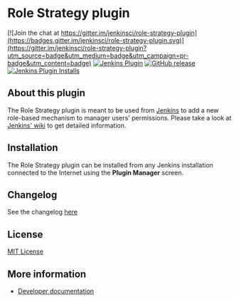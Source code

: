 Role Strategy plugin
====================

[![Join the chat at https://gitter.im/jenkinsci/role-strategy-plugin](https://badges.gitter.im/jenkinsci/role-strategy-plugin.svg)](https://gitter.im/jenkinsci/role-strategy-plugin?utm_source=badge&utm_medium=badge&utm_campaign=pr-badge&utm_content=badge)
[![Jenkins Plugin](https://img.shields.io/jenkins/plugin/v/role-strategy.svg)](https://plugins.jenkins.io/role-strategy)
[![GitHub release](https://img.shields.io/github/release/jenkinsci/role-strategy-plugin.svg?label=release)](https://github.com/jenkinsci/role-strategy-plugin/releases/latest)
[![Jenkins Plugin Installs](https://img.shields.io/jenkins/plugin/i/role-strategy.svg?color=blue)](https://plugins.jenkins.io/role-strategy)

About this plugin
-----------------
The Role Strategy plugin is meant to be used from [Jenkins][2] to add a new role-based mechanism to manager users' permissions. Please take a look at [Jenkins' wiki][3] to get detailed information.

Installation
------------
The Role Strategy plugin can be installed from any Jenkins installation connected to the Internet using the **Plugin Manager** screen.

[2]: http://jenkins-ci.org/
[3]: http://wiki.jenkins-ci.org/display/JENKINS/Role+Strategy+Plugin
[4]: https://svn.jenkins-ci.org/trunk/hudson/plugins/role-strategy/
[5]: https://github.com/jenkinsci/role-strategy-plugin
[6]: https://github.com/oleg-nenashev

Changelog
---------

See the changelog [here](https://wiki.jenkins.io/display/JENKINS/Role+Strategy+Plugin#RoleStrategyPlugin-Versionhistory)

License
-------

[MIT License](./LICENSE.md)

More information
----------------

* [Developer documentation](./docs/DEVELOPER.md)
